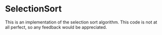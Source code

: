 # SelectionSort

This is an implementation of the selection sort algorithm. This code is not at all perfect, so any feedback would be appreciated.



